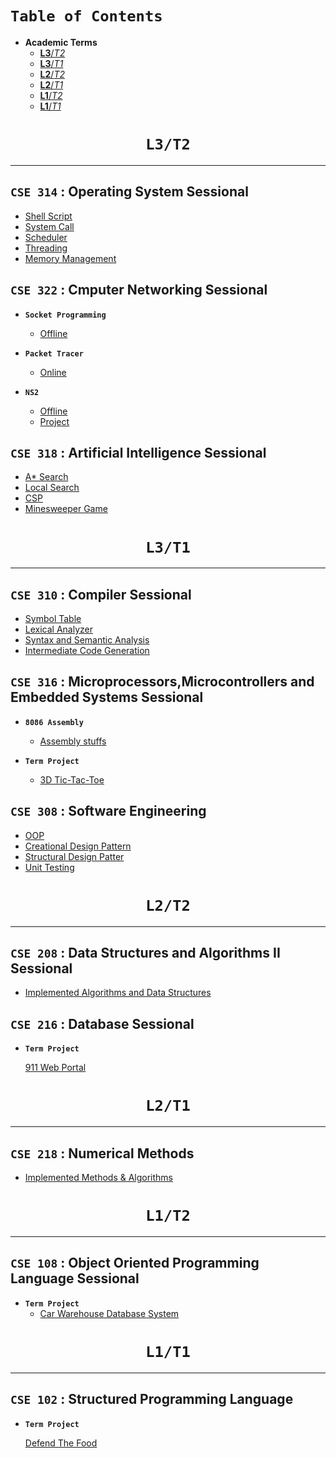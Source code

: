 # **`Table of Contents`**

- **Academic Terms**
  - [**L3**/*T2*](#---l3t2---)
  - [**L3**/*T1*](#---l3t1---)
  - [**L2**/*T2*](#---l2t2---)
  - [**L2**/*T1*](#---l2t1---)
  - [**L1**/*T2*](#---l1t2---)
  - [**L1**/*T1*](#---l1t1---)
  
<h1 align="center"> <b> <code> L3/T2 </code> </b> </h1>
<hr/>

## **`CSE 314` : Operating System Sessional**

- [Shell Script](https://github.com/iftekharzeeon/CSE-314-Operating-System)
- [System Call](https://github.com/iftekharzeeon/CSE-314-Operating-System)
- [Scheduler](https://github.com/iftekharzeeon/CSE-314-Operating-System)
- [Threading](https://github.com/iftekharzeeon/CSE-314-Operating-System)
- [Memory Management](https://github.com/iftekharzeeon/CSE-314-Operating-System)

## **`CSE 322` : Cmputer Networking Sessional**
- **`Socket Programming`**
  - [Offline](https://github.com/iftekharzeeon/CSE-322-Computer-Networking/tree/main/Socket%20Programming)

- **`Packet Tracer`**
  - [Online](https://github.com/iftekharzeeon/CSE-322-Computer-Networking/tree/main/Packet%20Tracer%20Online)
  
- **`NS2`**
  - [Offline](https://github.com/iftekharzeeon/CSE-322-Computer-Networking/tree/main/NS2%20Offline)
  - [Project](https://github.com/iftekharzeeon/CSE-322-Computer-Networking/tree/main/NS2%20Project)
  
## **`CSE 318` : Artificial Intelligence Sessional**

- [A* Search](https://github.com/iftekharzeeon/CSE-318-Artifical-Intelligence)
- [Local Search](https://github.com/iftekharzeeon/CSE-318-Artifical-Intelligence)
- [CSP](https://github.com/iftekharzeeon/CSE-318-Artifical-Intelligence)
- [Minesweeper Game](https://github.com/iftekharzeeon/CSE-318-Artifical-Intelligence)

<h1 align="center"> <b> <code> L3/T1 </code> </b> </h1>
<hr/>

## **`CSE 310` : Compiler Sessional**

- [Symbol Table](https://github.com/iftekharzeeon/CSE-310-Compiler)
- [Lexical Analyzer](https://github.com/iftekharzeeon/CSE-310-Compiler)
- [Syntax and Semantic Analysis](https://github.com/iftekharzeeon/CSE-310-Compiler)
- [Intermediate Code Generation](https://github.com/iftekharzeeon/CSE-310-Compiler)

## **`CSE 316` : Microprocessors,Microcontrollers and Embedded Systems Sessional**
- **`8086 Assembly`**
  - [Assembly stuffs](https://github.com/iftekharzeeon/CSE-316-Microprocessor-Assembly)

- **`Term Project`**
  - [3D Tic-Tac-Toe](https://github.com/iftekharzeeon/3D-Tic-Tac-Toe)
  
## **`CSE 308` : Software Engineering**

- [OOP](https://github.com/iftekharzeeon/CSE-308-Software-Engineering)
- [Creational Design Pattern](https://github.com/iftekharzeeon/CSE-308-Software-Engineering)
- [Structural Design Patter](https://github.com/iftekharzeeon/CSE-308-Software-Engineering)
- [Unit Testing](https://github.com/iftekharzeeon/CSE-308-Software-Engineering)

<h1 align="center"> <b> <code> L2/T2 </code> </b> </h1>
<hr/>

## **`CSE 208` : Data Structures and Algorithms II Sessional**

- [Implemented Algorithms and Data Structures](https://github.com/iftekharzeeon/CSE204)

## **`CSE 216` : Database Sessional**

- **`Term Project`**

  [911 Web Portal](https://github.com/iftekharzeeon/911_web_portal)


<h1 align="center"> <b> <code> L2/T1 </code> </b> </h1>
<hr/>

## **`CSE 218` :  Numerical Methods**

- [Implemented Methods & Algorithms](https://github.com/iftekharzeeon/CSE218_Numerical-Analysis)

<h1 align="center"> <b> <code> L1/T2 </code> </b> </h1>
<hr/>

## **`CSE 108` : Object Oriented Programming Language Sessional**

- **`Term Project`**
  - [Car Warehouse Database System](https://github.com/iftekharzeeon/Car-Warehouse-Database-System)


<h1 align="center"> <b> <code> L1/T1 </code> </b> </h1>
<hr/>

## **`CSE 102` : Structured Programming Language** 
- **`Term Project`** 
  
  [Defend The Food](https://github.com/iftekharzeeon/defend-the-food)
